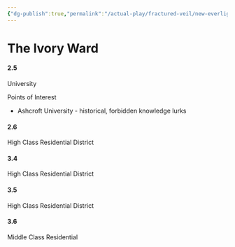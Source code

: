 ```yaml
---
{"dg-publish":true,"permalink":"/actual-play/fractured-veil/new-everlight/the-ivory-ward/"}
---
```


# The Ivory Ward

#### 2.5 
University

Points of Interest
* Ashcroft University - historical, forbidden knowledge lurks

#### 2.6 
High Class Residential District
#### 3.4 
High Class Residential District
#### 3.5 
High Class Residential District
#### 3.6 
Middle Class Residential